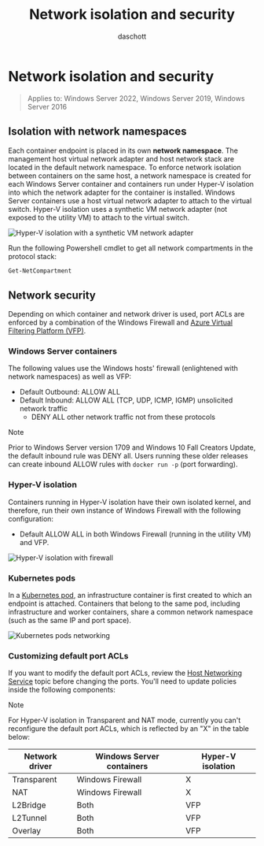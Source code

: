 ﻿---
title: Network isolation and security
description: Network isolation and security within Windows containers.
keywords: docker, containers
author: daschott
ms.author: daschott
ms.date: 10/20/2021
ms.topic: conceptual
ms.assetid: 538871ba-d02e-47d3-a3bf-25cda4a40965
---
# Network isolation and security

> Applies to: Windows Server 2022, Windows Server 2019, Windows Server 2016

## Isolation with network namespaces

Each container endpoint is placed in its own __network namespace__. The management host virtual network adapter and host network stack are located in the default network namespace. To enforce network isolation between containers on the same host, a network namespace is created for each Windows Server container and containers run under Hyper-V isolation into which the network adapter for the container is installed. Windows Server containers use a host virtual network adapter to attach to the virtual switch. Hyper-V isolation uses a synthetic VM network adapter (not exposed to the utility VM) to attach to the virtual switch.

![Hyper-V isolation with a synthetic VM network adapter](media/windows-firewall-containers.png)


Run the following Powershell cmdlet to get all network compartments in the protocol stack:

```powershell
Get-NetCompartment
```

## Network security

Depending on which container and network driver is used, port ACLs are enforced by a combination of the Windows Firewall and [Azure Virtual Filtering Platform (VFP)](https://www.microsoft.com/research/project/azure-virtual-filtering-platform/).

### Windows Server containers

The following values use the Windows hosts' firewall (enlightened with network namespaces) as well as VFP:

* Default Outbound: ALLOW ALL
* Default Inbound: ALLOW ALL (TCP, UDP, ICMP, IGMP) unsolicited network traffic
  * DENY ALL other network traffic not from these protocols

> [!NOTE]
> Prior to Windows Server version 1709 and Windows 10 Fall Creators Update, the default inbound rule was DENY all. Users running these older releases can create inbound ALLOW rules with ``docker run -p`` (port forwarding).

### Hyper-V isolation

Containers running in Hyper-V isolation have their own isolated kernel, and therefore, run their own instance of Windows Firewall with the following configuration:

* Default ALLOW ALL in both Windows Firewall (running in the utility VM) and VFP.

![Hyper-V isolation with firewall](media/windows-firewall-containers.png)

### Kubernetes pods

In a [Kubernetes pod](https://kubernetes.io/docs/concepts/workloads/pods/pod/), an infrastructure container is first created to which an endpoint is attached. Containers that belong to the same pod, including infrastructure and worker containers, share a common network namespace (such as the same IP and port space).

![Kubernetes pods networking](media/pod-network-compartment.png)

### Customizing default port ACLs

If you want to modify the default port ACLs, review the [Host Networking Service](multi-subnet.md) topic before changing the ports. You'll need to update policies inside the following components:

> [!NOTE]
> For Hyper-V isolation in Transparent and NAT mode, currently you can't reconfigure the default port ACLs, which is reflected by an "X" in the table below:

| Network driver | Windows Server containers | Hyper-V isolation  |
| -------------- |-------------------------- | ------------------- |
| Transparent | Windows Firewall | X |
| NAT | Windows Firewall | X |
| L2Bridge | Both | VFP |
| L2Tunnel | Both | VFP |
| Overlay  | Both | VFP |